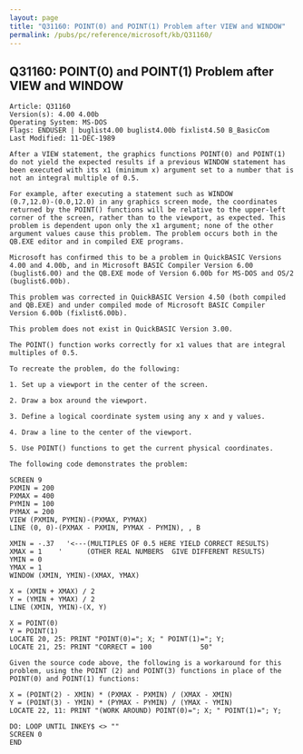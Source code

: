 ```yaml
---
layout: page
title: "Q31160: POINT(0) and POINT(1) Problem after VIEW and WINDOW"
permalink: /pubs/pc/reference/microsoft/kb/Q31160/
---
```


## Q31160: POINT(0) and POINT(1) Problem after VIEW and WINDOW

	Article: Q31160
	Version(s): 4.00 4.00b
	Operating System: MS-DOS
	Flags: ENDUSER | buglist4.00 buglist4.00b fixlist4.50 B_BasicCom
	Last Modified: 11-DEC-1989
	
	After a VIEW statement, the graphics functions POINT(0) and POINT(1)
	do not yield the expected results if a previous WINDOW statement has
	been executed with its x1 (minimum x) argument set to a number that is
	not an integral multiple of 0.5.
	
	For example, after executing a statement such as WINDOW
	(0.7,12.0)-(0.0,12.0) in any graphics screen mode, the coordinates
	returned by the POINT() functions will be relative to the upper-left
	corner of the screen, rather than to the viewport, as expected. This
	problem is dependent upon only the x1 argument; none of the other
	argument values cause this problem. The problem occurs both in the
	QB.EXE editor and in compiled EXE programs.
	
	Microsoft has confirmed this to be a problem in QuickBASIC Versions
	4.00 and 4.00b, and in Microsoft BASIC Compiler Version 6.00
	(buglist6.00) and the QB.EXE mode of Version 6.00b for MS-DOS and OS/2
	(buglist6.00b).
	
	This problem was corrected in QuickBASIC Version 4.50 (both compiled
	and QB.EXE) and under compiled mode of Microsoft BASIC Compiler
	Version 6.00b (fixlist6.00b).
	
	This problem does not exist in QuickBASIC Version 3.00.
	
	The POINT() function works correctly for x1 values that are integral
	multiples of 0.5.
	
	To recreate the problem, do the following:
	
	1. Set up a viewport in the center of the screen.
	
	2. Draw a box around the viewport.
	
	3. Define a logical coordinate system using any x and y values.
	
	4. Draw a line to the center of the viewport.
	
	5. Use POINT() functions to get the current physical coordinates.
	
	The following code demonstrates the problem:
	
	SCREEN 9
	PXMIN = 200
	PXMAX = 400
	PYMIN = 100
	PYMAX = 200
	VIEW (PXMIN, PYMIN)-(PXMAX, PYMAX)
	LINE (0, 0)-(PXMAX - PXMIN, PYMAX - PYMIN), , B
	
	XMIN = -.37   '<---(MULTIPLES OF 0.5 HERE YIELD CORRECT RESULTS)
	XMAX = 1    '      (OTHER REAL NUMBERS  GIVE DIFFERENT RESULTS)
	YMIN = 0
	YMAX = 1
	WINDOW (XMIN, YMIN)-(XMAX, YMAX)
	
	X = (XMIN + XMAX) / 2
	Y = (YMIN + YMAX) / 2
	LINE (XMIN, YMIN)-(X, Y)
	
	X = POINT(0)
	Y = POINT(1)
	LOCATE 20, 25: PRINT "POINT(0)="; X; " POINT(1)="; Y;
	LOCATE 21, 25: PRINT "CORRECT = 100            50"
	
	Given the source code above, the following is a workaround for this
	problem, using the POINT (2) and POINT(3) functions in place of the
	POINT(0) and POINT(1) functions:
	
	X = (POINT(2) - XMIN) * (PXMAX - PXMIN) / (XMAX - XMIN)
	Y = (POINT(3) - YMIN) * (PYMAX - PYMIN) / (YMAX - YMIN)
	LOCATE 22, 11: PRINT "(WORK AROUND) POINT(0)="; X; " POINT(1)="; Y;
	
	DO: LOOP UNTIL INKEY$ <> ""
	SCREEN 0
	END
